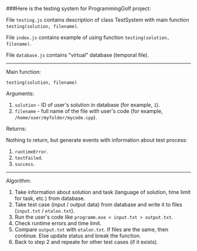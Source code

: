 ###Here is the testing system for ProgrammingGolf project:

File `testing.js` contains description of class TestSystem with main function `testing(solution, filename)`.

File `index.js` contains example of using function `testing(solution, filename)`.

File `database.js` contains "virtual" database (temporal file).

***

Main function:

`testing(solution, filename)`

Arguments:

1. `solution` - ID of user's solution in database (for example, `1`).
2. `filename` - full name of the file with user's code (for example, `/home/user/myfolder/mycode.cpp`).

Returns:

Nothing to return, but generate events with information about test process:

1. `runtimeError`.
2. `testFailed`.
3. `success`.

***

Algorithm:

1. Take information about solution and task (language of solution, time limit for task, etc.) from database.
2. Take test case (input / output data) from database and write it to files (`input.txt` / `etalon.txt`).
3. Run the user's code like `programm.exe < input.txt > output.txt`.
4. Check runtime errors and time limit.
5. Compare `output.txt` with `etalon.txt`. If files are the same, then continue. Else update status and break the function.
6. Back to step 2 and repeate for other test cases (if it exists).